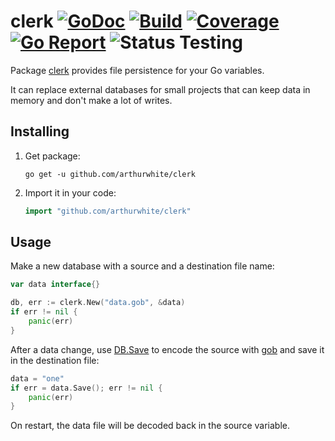 # clerk [![GoDoc](https://godoc.org/github.com/arthurwhite/clerk?status.svg)](https://godoc.org/github.com/arthurwhite/clerk) [![Build](https://travis-ci.org/arthurwhite/clerk.svg?branch=master)](https://travis-ci.org/arthurwhite/clerk) [![Coverage](https://coveralls.io/repos/github/arthurwhite/clerk/badge.svg?branch=master)](https://coveralls.io/github/arthurwhite/clerk?branch=master) [![Go Report](https://goreportcard.com/badge/github.com/arthurwhite/clerk)](https://goreportcard.com/report/github.com/arthurwhite/clerk) ![Status Testing](https://img.shields.io/badge/status-testing-orange.svg)

Package [clerk](https://godoc.org/github.com/arthurwhite/clerk) provides file persistence for your Go variables.

It can replace external databases for small projects that can keep data in memory and don't make a lot of writes.

## Installing

1. Get package:

	```Shell
	go get -u github.com/arthurwhite/clerk
	```

2. Import it in your code:

	```Go
	import "github.com/arthurwhite/clerk"
	```

## Usage

Make a new database with a source and a destination file name:

```Go
var data interface{}

db, err := clerk.New("data.gob", &data)
if err != nil {
	panic(err)
}
```

After a data change, use [DB.Save](https://godoc.org/github.com/arthurwhite/clerk#DB.Save) to encode the source with [gob](https://golang.org/pkg/encoding/gob/) and save it in the destination file:

```Go
data = "one"
if err = data.Save(); err != nil {
	panic(err)
}
```

On restart, the data file will be decoded back in the source variable.
